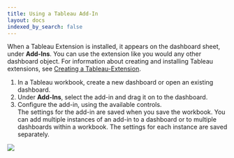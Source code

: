```yaml
---
title: Using a Tableau Add-In
layout: docs
indexed_by_search: false
--- 
```



When a Tableau Extension is installed, it appears on the dashboard sheet, under **Add-Ins**. You can use the extension like you would any other dashboard object. For information about creating and installing Tableau extensions, see [Creating a Tableau-Extension]({{site.baseurl}}/docs/trex_create.html).

1. In a Tableau workbook, create a new dashboard or open an existing dashboard.  
2. Under **Add-Ins**,  select the add-in and drag it on to the dashboard. 
3. Configure the add-in, using the available controls.   
   The settings for the add-in are saved when you save the workbook. You can add multiple instances of an add-in to a dashboard or to multiple dashboards within a workbook. The settings for each instance are saved separately. 


![]({{site.baseurl}}/assets/Frelard_addin3.gif)


